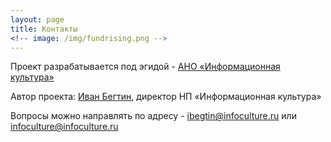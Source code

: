 ```yaml
---
layout: page
title: Контакты
<!-- image: /img/fundrising.png -->
---
```


Проект разрабатывается под эгидой - [АНО «Информационная культура»](http://infoculture.ru)

Автор проекта: [Иван Бегтин](http://ivan.begtin.name), директор НП «Информационная культура»

Вопросы можно направлять по адресу - [ibegtin@infoculture.ru](mailto:ibegtin@infoculture.ru) или [infoculture@infoculture.ru](mailto:infoculture@infoculture.ru)